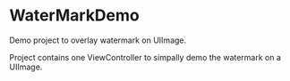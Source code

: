 # WaterMarkDemo
Demo project to overlay watermark on UIImage.

Project contains one ViewController to simpally demo the watermark on a UIImage.
